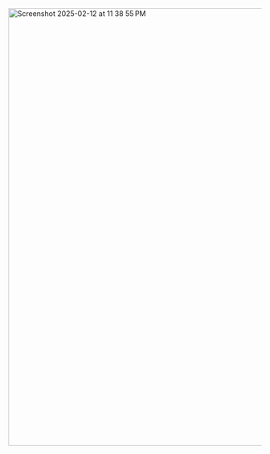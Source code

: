 <img width="871" alt="Screenshot 2025-02-12 at 11 38 55 PM" src="https://github.com/user-attachments/assets/9ff1c9c3-b452-47fe-b8ed-3be9f26f7312" />
